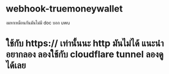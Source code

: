 # webhook-truemoneywallet
งมหาเหมือนกันมันไม่มี doc บอก uwu
# ใช้กับ https:// เท่านั้นนะ http มันไม่ได้ แนะนำอยากลอง ลองใช้กับ cloudflare tunnel ลองดูได้เลย